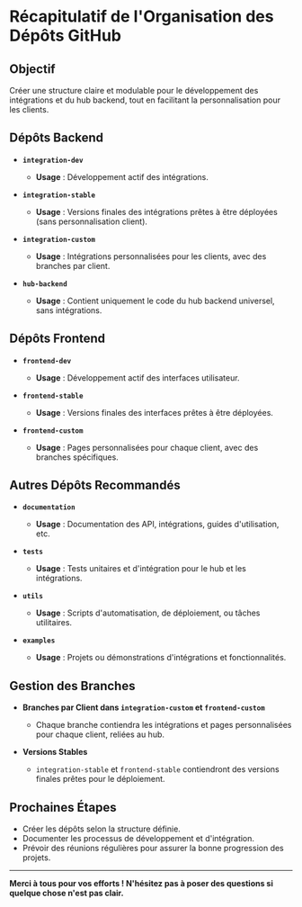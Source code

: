 # Récapitulatif de l'Organisation des Dépôts GitHub

## Objectif
Créer une structure claire et modulable pour le développement des intégrations et du hub backend, tout en facilitant la personnalisation pour les clients.

## Dépôts Backend

- **`integration-dev`**
  - **Usage** : Développement actif des intégrations.
  
- **`integration-stable`**
  - **Usage** : Versions finales des intégrations prêtes à être déployées (sans personnalisation client).

- **`integration-custom`**
  - **Usage** : Intégrations personnalisées pour les clients, avec des branches par client.

- **`hub-backend`**
  - **Usage** : Contient uniquement le code du hub backend universel, sans intégrations.

## Dépôts Frontend

- **`frontend-dev`**
  - **Usage** : Développement actif des interfaces utilisateur.

- **`frontend-stable`**
  - **Usage** : Versions finales des interfaces prêtes à être déployées.

- **`frontend-custom`**
  - **Usage** : Pages personnalisées pour chaque client, avec des branches spécifiques.

## Autres Dépôts Recommandés

- **`documentation`**
  - **Usage** : Documentation des API, intégrations, guides d'utilisation, etc.

- **`tests`**
  - **Usage** : Tests unitaires et d'intégration pour le hub et les intégrations.

- **`utils`**
  - **Usage** : Scripts d'automatisation, de déploiement, ou tâches utilitaires.

- **`examples`**
  - **Usage** : Projets ou démonstrations d'intégrations et fonctionnalités.

## Gestion des Branches

- **Branches par Client dans `integration-custom` et `frontend-custom`**
  - Chaque branche contiendra les intégrations et pages personnalisées pour chaque client, reliées au hub.

- **Versions Stables**
  - `integration-stable` et `frontend-stable` contiendront des versions finales prêtes pour le déploiement.

## Prochaines Étapes
- Créer les dépôts selon la structure définie.
- Documenter les processus de développement et d'intégration.
- Prévoir des réunions régulières pour assurer la bonne progression des projets.

---

**Merci à tous pour vos efforts ! N'hésitez pas à poser des questions si quelque chose n'est pas clair.**

